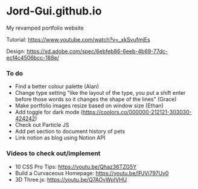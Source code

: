 # Jord-Gui.github.io
My revamped portfolio website

Tutorial: https://www.youtube.com/watch?v=_xkSvufmjEs

Design: https://xd.adobe.com/spec/6ebfeb86-6eeb-4b69-77dc-ecf4c4506bcc-188e/

### To do 
- Find a better colour palette (Alan)
- Change type setting "like the layout of the type, you put a shift enter before those words so it changes the shape of the lines" (Grace)
- Make portfolio images resize based on window size (Ethan)
- Add toggle for dark mode (https://coolors.co/000000-212121-303030-424242)
- Check out Particle JS
- Add pet section to document history of pets
- Link notion as blog using Notion API

### Videos to check out/implement
- 10 CSS Pro Tips: https://youtu.be/Qhaz36TZG5Y
- Build a Curvaceous Homepage: https://youtu.be/lPJVi797Uy0
- 3D Three.js: https://youtu.be/Q7AOvWpIVHU
